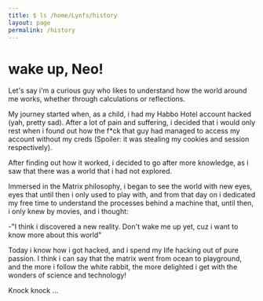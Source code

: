```yaml
---
title: $ ls /home/Lynfs/history
layout: page
permalink: /history
---
```


# wake up, Neo!

Let's say i'm a curious guy who likes to understand how the world around me works, whether through calculations or reflections.

My journey started when, as a child, i had my Habbo Hotel account hacked (yah, pretty sad). After a lot of pain and suffering, i decided that i would only rest when i found out how the f*ck that guy had managed to access my account without my creds (Spoiler: it was stealing my cookies and session respectively).


After finding out how it worked, i decided to go after more knowledge, as i saw that there was a world that i had not explored.


Immersed in the Matrix philosophy, i began to see the world with new eyes, eyes that until then i only used to play with, and from that day on i dedicated my free time to understand the processes behind a machine that, until then, i only knew by movies, and i thought:


-"I think i discovered a new reality. Don't wake me up yet, cuz i want to know more about this world"


Today i know how i got hacked, and i spend my life hacking out of pure passion. I think i can say that the matrix went from ocean to playground, and the more i follow the white rabbit, the more delighted i get with the wonders of science and technology!


Knock knock ...
